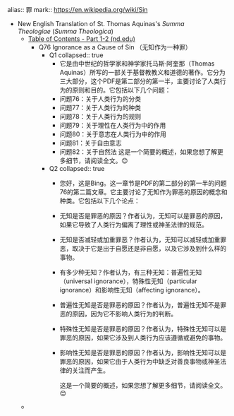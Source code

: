 alias:: 罪
mark:: https://en.wikipedia.org/wiki/Sin

- New English Translation of St. Thomas Aquinas's *Summa Theologiae* (*Summa Theologica*)
  - [Table of Contents - Part 1-2 (nd.edu)](https://www3.nd.edu/~afreddos/summa-translation/TOC-part1-2.htm)
    - Q76 Ignorance as a Cause of Sin （无知作为一种罪）
      - Q1
        collapsed:: true
        - 它是由中世纪的哲学家和神学家托马斯·阿奎那（Thomas Aquinas）所写的一部关于基督教教义和道德的著作。它分为三大部分，这个PDF是第二部分的第一半，主要讨论了人类行为的原则和目的。它包括以下几个问题：
        - 问题76：关于人类行为的分类
        - 问题77：关于人类行为的种类
        - 问题78：关于人类行为的规则
        - 问题79：关于理性在人类行为中的作用
        - 问题80：关于意志在人类行为中的作用
        - 问题81：关于自由意志
        - 问题82：关于自然法
          这是一个简要的概述，如果您想了解更多细节，请阅读全文。😊
      - Q2
        collapsed:: true
        - 您好，这是Bing。这一章节是PDF的第二部分的第一半的问题76的第二篇文章。它主要讨论了无知作为罪恶的原因的概念和种类。它包括以下几个论点：
        - 无知是否是罪恶的原因？作者认为，无知可以是罪恶的原因，如果它导致了人类行为偏离了理性或神圣法律的规范。
        - 无知是否减轻或加重罪恶？作者认为，无知可以减轻或加重罪恶，取决于它是出于自愿还是非自愿，以及它涉及到什么样的事物。
        - 有多少种无知？作者认为，有三种无知：普遍性无知（universal ignorance），特殊性无知（particular ignorance）和影响性无知（affecting ignorance）。
        - 普遍性无知是否是罪恶的原因？作者认为，普遍性无知不是罪恶的原因，因为它不影响人类行为的判断。
        - 特殊性无知是否是罪恶的原因？作者认为，特殊性无知可以是罪恶的原因，如果它涉及到人类行为应该遵循或避免的事物。
        - 影响性无知是否是罪恶的原因？作者认为，影响性无知可以是罪恶的原因，如果它由于人类行为中缺乏对善良事物或神圣法律的关注而产生。
          
          这是一个简要的概述，如果您想了解更多细节，请阅读全文。😊
  -